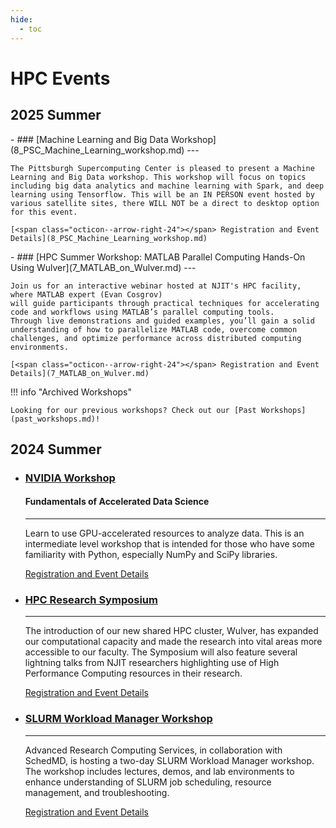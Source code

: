 ```yaml
---
hide:
  - toc
---
```



# HPC Events

## 2025 Summer

<div class="grid cards" markdown>
-   ### [Machine Learning and Big Data Workshop](8_PSC_Machine_Learning_workshop.md)
    ---

    The Pittsburgh Supercomputing Center is pleased to present a Machine Learning and Big Data workshop. This workshop will focus on topics including big data analytics and machine learning with Spark, and deep  learning using Tensorflow. This will be an IN PERSON event hosted by various satellite sites, there WILL NOT be a direct to desktop option for this event.

    [<span class="octicon--arrow-right-24"></span> Registration and Event Details](8_PSC_Machine_Learning_workshop.md)

</div>

<div class="grid cards" markdown>
-   ### [HPC Summer Workshop: MATLAB Parallel Computing Hands-On Using Wulver](7_MATLAB_on_Wulver.md)
    ---

    Join us for an interactive webinar hosted at NJIT's HPC facility, where MATLAB expert (Evan Cosgrov)
    will guide participants through practical techniques for accelerating code and workflows using MATLAB’s parallel computing tools.
    Through live demonstrations and guided examples, you’ll gain a solid understanding of how to parallelize MATLAB code, overcome common challenges, and optimize performance across distributed computing environments. 

    [<span class="octicon--arrow-right-24"></span> Registration and Event Details](7_MATLAB_on_Wulver.md)

</div>

!!! info "Archived Workshops"

    Looking for our previous workshops? Check out our [Past Workshops](past_workshops.md)!


## 2024 Summer


<div class="grid cards" markdown>


-   ### [NVIDIA Workshop](4_nvidia.md)
    #### Fundamentals of Accelerated Data Science
    ---

    Learn to use GPU-accelerated resources to analyze data. This is an intermediate level workshop that is intended for those who have some familiarity with Python, especially NumPy and SciPy libraries.

    [<span class="octicon--arrow-right-24"></span> Registration and Event Details](4_nvidia.md)

</div>
<div class="grid cards" markdown>

-   ### [HPC Research Symposium](5_symposium.md)

    ---

    The introduction of our new shared HPC cluster, Wulver, has expanded our computational capacity and made the research into vital areas more accessible to our faculty. The Symposium will also feature several lightning talks from NJIT researchers highlighting use of High Performance Computing resources in their research.

    [<span class="octicon--arrow-right-24"></span> Registration and Event Details](5_symposium.md)

</div>
<div class="grid cards" markdown>

-   ### [SLURM Workload Manager Workshop](6_slurm_workshop.md)

    ---

    Advanced Research Computing Services, in collaboration with SchedMD, is hosting a two-day SLURM Workload Manager workshop. The workshop includes lectures, demos, and lab environments to enhance understanding of SLURM job scheduling, resource management, and troubleshooting.

    [<span class="octicon--arrow-right-24"></span> Registration and Event Details](6_slurm_workshop.md)
</div>

